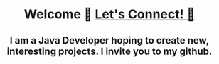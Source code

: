 <h1 align="center"> Welcome 👋 <a href="https://www.linkedin.com/in/jakub-sękowski-6296b9330/"> Let's Connect! 💬</a> </h1>

<h2 align="center">
 I am a Java Developer hoping to create new, interesting projects. I invite you to my github.
 <br>
</h2>

<!--
**QbaSekowski/QbaSekowski** is a ✨ _special_ ✨ repository because its `README.md` (this file) appears on your GitHub profile.

Here are some ideas to get you started:

- 🔭 I’m currently working on ...
- 🌱 I’m currently learning ...
- 👯 I’m looking to collaborate on ...
- 🤔 I’m looking for help with ...
- 💬 Ask me about ...
- 📫 How to reach me: ...
- 😄 Pronouns: ...
- ⚡ Fun fact: ...
-->
